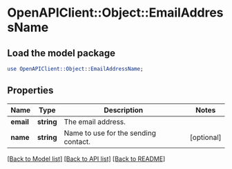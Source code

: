 # OpenAPIClient::Object::EmailAddressName

## Load the model package
```perl
use OpenAPIClient::Object::EmailAddressName;
```

## Properties
Name | Type | Description | Notes
------------ | ------------- | ------------- | -------------
**email** | **string** | The email address. | 
**name** | **string** | Name to use for the sending contact. | [optional] 

[[Back to Model list]](../README.md#documentation-for-models) [[Back to API list]](../README.md#documentation-for-api-endpoints) [[Back to README]](../README.md)


